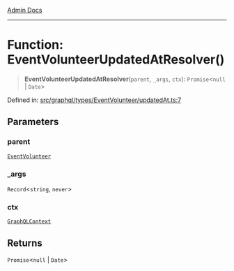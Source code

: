 [Admin Docs](/)

***

# Function: EventVolunteerUpdatedAtResolver()

> **EventVolunteerUpdatedAtResolver**(`parent`, `_args`, `ctx`): `Promise`\<`null` \| `Date`\>

Defined in: [src/graphql/types/EventVolunteer/updatedAt.ts:7](https://github.com/Sourya07/talawa-api/blob/cfbd515d04ffba748b09232a33807f1845dd1878/src/graphql/types/EventVolunteer/updatedAt.ts#L7)

## Parameters

### parent

[`EventVolunteer`](../../EventVolunteer/type-aliases/EventVolunteer.md)

### \_args

`Record`\<`string`, `never`\>

### ctx

[`GraphQLContext`](../../../../context/type-aliases/GraphQLContext.md)

## Returns

`Promise`\<`null` \| `Date`\>
